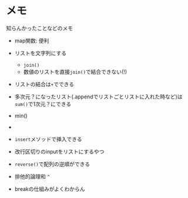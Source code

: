 # メモ

知らんかったことなどのメモ  

- map関数: 便利
- リストを文字列にする
  - `join()`
  - 数値のリストを直接`join()`で結合できない(!)

- リストの結合は`+`でできる
- 多次元？になったリスト(.appendでリストごとリストに入れた時など)は`sum()`で1次元？にできる

- min()
- 
- `insert`メソッドで挿入できる

- 改行区切りのinputをリストにするやつ

- `reverse()`で配列の逆順ができる
- 排他的論理和 `^`

- breakの仕組みがよくわからん
